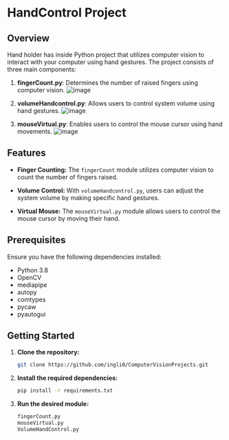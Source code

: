 # HandControl Project
 

## Overview

Hand holder has inside Python project that utilizes computer vision to interact with your computer using hand gestures. The project consists of three main components:

1. **fingerCount.py**: Determines the number of raised fingers using computer vision.
![image](https://github.com/ingli0/ComputerVisionProjects/assets/76855285/40c80a8a-33f8-4a6e-bfdd-46b193dd02d6)

2. **volumeHandcontrol.py**: Allows users to control system volume using hand gestures.
![image](https://github.com/ingli0/ComputerVisionProjects/assets/76855285/f64a5c25-e28d-4b92-a103-8fa6f1d844c5)

3. **mouseVirtual.py**: Enables users to control the mouse cursor using hand movements.
![image](https://github.com/ingli0/ComputerVisionProjects/assets/76855285/79ab956c-d928-48a3-a3aa-0d3a0f781b9a)



## Features

- **Finger Counting:** The `fingerCount` module utilizes computer vision to count the number of fingers raised.

- **Volume Control:** With `volumeHandcontrol.py`, users can adjust the system volume by making specific hand gestures.

- **Virtual Mouse:** The `mouseVirtual.py` module allows users to control the mouse cursor by moving their hand.

## Prerequisites

Ensure you have the following dependencies installed:

- Python 3.8
- OpenCV
- mediapipe
- autopy
- comtypes
- pycaw
- pyautogui

## Getting Started

1. **Clone the repository:**

   ```bash
   git clone https://github.com/ingli0/ComputerVisionProjects.git

2. **Install the required dependencies:**
   ```bash
   pip install -r requirements.txt 

3. **Run the desired module:**
   ```bash
   fingerCount.py
   mouseVirtual.py
   VolumeHandControl.py

